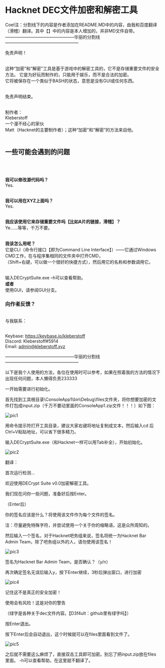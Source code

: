 <h1>Hacknet DEC文件加密和解密工具</h1>
<p size="16">
  
  Coel注：分割线下的内容是作者添加在README.MD中的内容，由我和百度翻译（滑稽）翻译。其中【】中的内容是本人增加的，并非MD文件自带。
————————————————华丽的分割线—————————————————

免责声明！ <br><br>

这种“加密”和“解密”工具是基于游戏中的解密工具的，它不是存储重要文件的安全方法。
它是为好玩而制作的，只能用于娱乐，而不是合法的加密。<br>
它将被保存在一个类似于BASH的状态，意思是没有GUI或任何东西。 <br><br>

免责声明结束。<br><br>

制作者：<br>
Kleberstoff<br>
一个漫不经心的家伙<br>
Matt（Hacknet的主要制作者）；这种“加密”和“解密”的方法来自他。<br><br>

<h2>一些可能会遇到的问题</h2><br><br>

<strong>我可以修改源代码吗？</strong><br>
Yes.<br><br>

<strong>我可以用在XYZ上面吗？</strong><br>
Yes.<br><br>

<strong>我应该使用它来存储重要文件吗【比如A片的链接，滑稽】？</strong><br>
Ye……等等，千万不要。<br><br>

<strong>我该怎么用呢？</strong><br>
它是CLI（命令行接口【即为Command Line Interface】）——它通过Windows CMD工作，在与程序集相同的文件夹中打开CMD，<br>
（Shift+右键，可以做一个很好的快捷方式），然后用它的名称和参数调用它。<br><br>

输入DECryptSuite.exe –h可以查看帮助。<br>
<strong>或者</strong><br>
使用GUI，请参阅GUI分支。<br>

<h3>向作者反馈？</h3><br>
与我联系：<br><br>

Keybase: https://keybase.io/kleberstoff<br>
Discord: Kleberstoff#5914<br>
Email: admin@kleberstoff.xyz<br>
</p>

————————————————华丽的分割线—————————————————

以下是我个人使用的方法，各位在使用时可以参考，如果在照着我的方法的情况下出现任何问题，本人懒得负责233333

一开始需要进行初始化。

首先找到工具根目录\ConsoleApp1\bin\Debug\files文件夹，将你想要加密的文件打包成input.zip（千万不要动里面的ConsoleApp1.zip文件！！！）如下图：

![pic1](https://raw.githubusercontent.com/hacknet-bar/DECryptSuite/master/1.png)

用命令提示符打开工具目录，建议大家右键将地址复制成文本，然后输入cd 后Ctrl+V粘贴地址，可以省下很多精力。

输入DECryptSuite.exe（和Hacknet一样可以用Tab补全），开始初始化。

![pic2](https://raw.githubusercontent.com/hacknet-bar/DECryptSuite/master/2.png)

翻译：

首次运行检测…

欢迎使用DECrypt Suite v0.0加密解密工具。

我们现在问你一些问题，准备好后按Enter。

（Enter后）

你的签名应该是什么？将使用该文件作为每个文件的签名。

注：尽量避免特殊字符，并尝试使用一个关于你的缩略语，这是众所周知的。

然后输入一个签名，对于Hacknet吧务组来说，签名将统一为Hacknet Bar Admin Team，除了吧务组以外的人，请勿使用该签名！

![pic3](https://raw.githubusercontent.com/hacknet-bar/DECryptSuite/master/3.png)

签名为Hacknet Bar Admin Team，是否确认？（y/n）

再次确定签名无误后输入y，按下Enter继续，3秒后弹出窗口，进行加密

![pic4](https://raw.githubusercontent.com/hacknet-bar/DECryptSuite/master/4.png)

记住这不是真正的安全加密！

使用会有风险！这是对你的警告

（绿字是各种关于dec文件内容。【D3f4ult：github里有绿字吗】）

按Enter退出。

按下Enter后会自动退出，这个时候就可以在files里面看到文件了。

![pic5](https://raw.githubusercontent.com/hacknet-bar/DECryptSuite/master/5.png)

之后就不需要这么麻烦了，直接双击工具即可加密。别忘了把input.zip放在files里面。
-h可以查看帮助，在这里就不翻译了。

